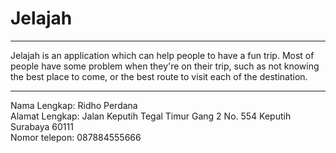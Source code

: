 # Jelajah

---------
Jelajah is an application which can help people to have a fun trip. 
Most of people have some problem when they're on their trip, 
such as not knowing the best place to come, or the best route to visit each of the destination.


---------
Nama Lengkap: Ridho Perdana<br />
Alamat Lengkap: Jalan Keputih Tegal Timur Gang 2 No. 554 Keputih Surabaya 60111<br />
Nomor telepon: 087884555666<br />

